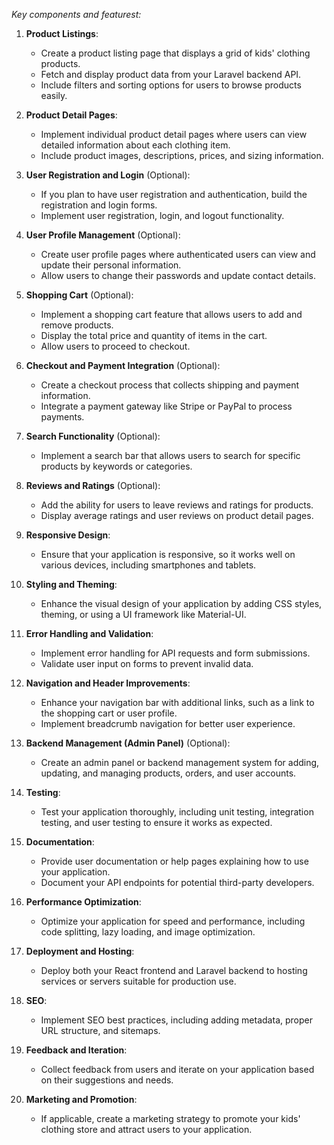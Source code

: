 *Key components and featurest:*

1. **Product Listings**:
   - Create a product listing page that displays a grid of kids' clothing products.
   - Fetch and display product data from your Laravel backend API.
   - Include filters and sorting options for users to browse products easily.

2. **Product Detail Pages**:
   - Implement individual product detail pages where users can view detailed information about each clothing item.
   - Include product images, descriptions, prices, and sizing information.

3. **User Registration and Login** (Optional):
   - If you plan to have user registration and authentication, build the registration and login forms.
   - Implement user registration, login, and logout functionality.

4. **User Profile Management** (Optional):
   - Create user profile pages where authenticated users can view and update their personal information.
   - Allow users to change their passwords and update contact details.

5. **Shopping Cart** (Optional):
   - Implement a shopping cart feature that allows users to add and remove products.
   - Display the total price and quantity of items in the cart.
   - Allow users to proceed to checkout.

6. **Checkout and Payment Integration** (Optional):
   - Create a checkout process that collects shipping and payment information.
   - Integrate a payment gateway like Stripe or PayPal to process payments.

7. **Search Functionality** (Optional):
   - Implement a search bar that allows users to search for specific products by keywords or categories.

8. **Reviews and Ratings** (Optional):
   - Add the ability for users to leave reviews and ratings for products.
   - Display average ratings and user reviews on product detail pages.

9. **Responsive Design**:
   - Ensure that your application is responsive, so it works well on various devices, including smartphones and tablets.

10. **Styling and Theming**:
    - Enhance the visual design of your application by adding CSS styles, theming, or using a UI framework like Material-UI.

11. **Error Handling and Validation**:
    - Implement error handling for API requests and form submissions.
    - Validate user input on forms to prevent invalid data.

12. **Navigation and Header Improvements**:
    - Enhance your navigation bar with additional links, such as a link to the shopping cart or user profile.
    - Implement breadcrumb navigation for better user experience.

13. **Backend Management (Admin Panel)** (Optional):
    - Create an admin panel or backend management system for adding, updating, and managing products, orders, and user accounts.

14. **Testing**:
    - Test your application thoroughly, including unit testing, integration testing, and user testing to ensure it works as expected.

15. **Documentation**:
    - Provide user documentation or help pages explaining how to use your application.
    - Document your API endpoints for potential third-party developers.

16. **Performance Optimization**:
    - Optimize your application for speed and performance, including code splitting, lazy loading, and image optimization.

17. **Deployment and Hosting**:
    - Deploy both your React frontend and Laravel backend to hosting services or servers suitable for production use.

18. **SEO**:
    - Implement SEO best practices, including adding metadata, proper URL structure, and sitemaps.

19. **Feedback and Iteration**:
    - Collect feedback from users and iterate on your application based on their suggestions and needs.

20. **Marketing and Promotion**:
    - If applicable, create a marketing strategy to promote your kids' clothing store and attract users to your application.
